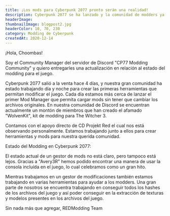 ```yaml
---
title: ¡Los mods para Cyberpunk 2077 pronto serán una realidad!
description: Cyberpunk 2077 se ha lanzado y la comunidad de modders ya comenzó a trabajar en sus propias herramientas para dar hincapié a la creación de modificaciones para el juego.
headerImage:
thumbnailImage: blogpost2.jpg
headerColor: 10, 70, 230
category: Modding de Cyberpunk
createdAt: 2020-12-14
---
```


¡Hola, Choombas!

Soy el Community Manager del servidor de Discord "CP77 Modding Community" y quiero entregarles una actualización en relación al estado del modding para el juego.

Cyberpunk 2077 salió a la venta hace 4 días, y nuestra gran comunidad ha estado trabajando día y noche para crear las primeras herramientas que permitan modificar el juego. Cada día estamos más cerca de lanzar el primer Mod Manager que permita cargar mods sin tener que cambiar los archivos originales. En nuestra comunidad de Discord se encuentran actualmente un montón de miembros que han creado el afamado "WolvenKit", kit de modding para The Witcher 3. 

Contamos con el apoyo directo de CD Projekt Red el cual nos está observando personalmente. Estamos trabajando junto a ellos para crear herramientas y mods para nuestra querida comunidad.

Estado del Modding en Cyberpunk 2077:

El estado actual de un gestor de mods no está claro, pero tampoco está lejos. Gracias a "Avery3R" hemos podido encontrar una manera de usar la consola incluída en el juego, lo cual celebramos como un gran hito. 

Mientras trabajamos en un gestor de modificaciones también estamos trabajando en varias herramientas para ayudar a los modders. Una gran parte de nosotros se encuentra trabajando en conseguir todos los hashes de los archivos del juego y así poder conseguir en la extracción de texturas y modelos presentes en los archivos del juego.

Sin nada más que agregar,
REDModding Team